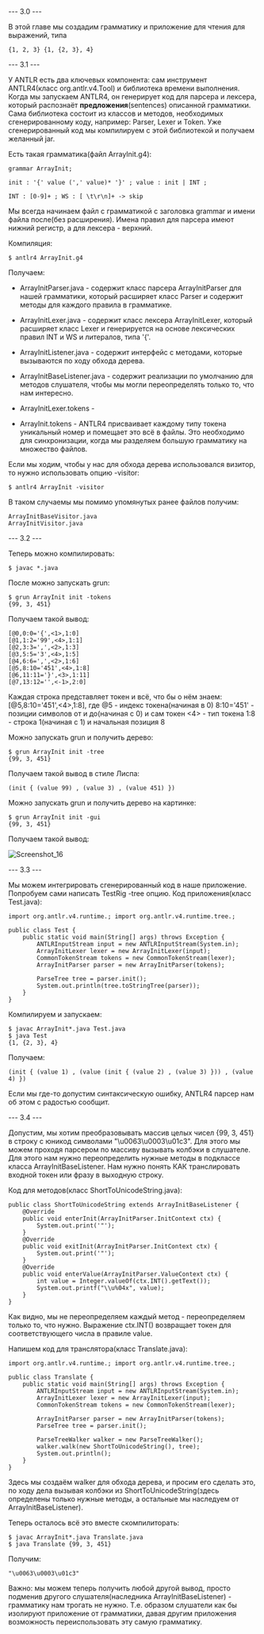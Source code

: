 
--- 3.0 ---

В этой главе мы создадим грамматику и приложение для чтения для выражений, типа

```
{1, 2, 3} {1, {2, 3}, 4}
```

--- 3.1 ---

У ANTLR есть два ключевых компонента: сам инструмент ANTLR4(класс org.antlr.v4.Tool) и библиотека времени выполнения. Когда мы запускаем ANTLR4, он генерирует код для парсера и лексера, который распознаёт **предложения**(sentences) описанной грамматики. Сама библиотека состоит из классов и методов, необходимых сгенерированному коду, например: Parser, Lexer и Token. Уже сгенерированный код мы компилируем с этой библиотекой и получаем желанный jar.

Есть такая грамматика(файл ArrayInit.g4):

```
grammar ArrayInit;

init : '{' value (',' value)* '}' ; value : init | INT ;

INT : [0-9]+ ; WS : [ \t\r\n]+ -> skip
```

Мы всегда начинаем файл с грамматикой с заголовка grammar и имени файла после(без расширения). Имена правил для парсера имеют нижний регистр, а для лексера - верхний.

Компиляция: 

```
$ antlr4 ArrayInit.g4 
```

Получаем:
* ArrayInitParser.java - содержит класс парсера ArrayInitParser для нашей грамматики, который расширяет класс Parser и содержит методы для каждого правила в грамматике.

* ArrayInitLexer.java - содержит класс лексера ArrayInitLexer, который расширяет класс Lexer и генерируется на основе лексических правил INT и WS и литералов, типа '{'.

* ArrayInitListener.java - содержит интерфейс с методами, которые вызываются по ходу обхода дерева.

* ArrayInitBaseListener.java - содержит реализации по умолчанию для методов слушателя, чтобы мы могли переопределять только то, что нам интересно.

* ArrayInitLexer.tokens - 
* ArrayInit.tokens - ANTLR4 присваивает каждому типу токена уникальный номер и помещает это всё в файлы. Это необходимо для синхронизации, когда мы разделяем большую грамматику на множество файлов.

Если мы ходим, чтобы у нас для обхода дерева использовался визитор, то нужно использовать опцию -visitor: 

```
$ antlr4 ArrayInit -visitor
```

В таком случаемы мы помимо упомянутых ранее файлов получим:

```
ArrayInitBaseVisitor.java
ArrayInitVisitor.java
```

--- 3.2 ---

Теперь можно компилировать:

```
$ javac *.java 
```
После можно запускать grun: 

```
$ grun ArrayInit init -tokens
{99, 3, 451}
```

Получаем такой вывод: 

```
[@0,0:0='{',<1>,1:0]
[@1,1:2='99',<4>,1:1]
[@2,3:3=',',<2>,1:3]
[@3,5:5='3',<4>,1:5]
[@4,6:6=',',<2>,1:6]
[@5,8:10='451',<4>,1:8]
[@6,11:11='}',<3>,1:11]
[@7,13:12='',<-1>,2:0]
```

Каждая строка представляет токен и всё, что бы о нём знаем: [@5,8:10='451',<4>,1:8], где @5 - индекс токена(начиная в 0) 8:10='451' - позиции символов от и до(начиная с 0) и сам токен <4> - тип токена 1:8 - строка 1(начиная с 1) и начальная позиция 8

Можно запускать grun и получить дерево: 

```
$ grun ArrayInit init -tree
{99, 3, 451}
```

Получаем такой вывод в стиле Лиспа: 

```
(init { (value 99) , (value 3) , (value 451) })
```

Можно запускать grun и получить дерево на картинке: 

```
$ grun ArrayInit init -gui
{99, 3, 451}
```

Получаем такой вывод:

![Screenshot_16](https://github.com/EvgenyPrudilov/ANTLR4-notes/assets/123429404/e8d60dbc-fcaf-43f0-a459-d4f0959f247f)

--- 3.3 ---

Мы можем интегрировать сгенерированный код в наше приложение. Попробуем сами написать TestRig -tree опцию. Код приложения(класс Test.java):

```
import org.antlr.v4.runtime.; import org.antlr.v4.runtime.tree.;

public class Test { 
    public static void main(String[] args) throws Exception { 
        ANTLRInputStream input = new ANTLRInputStream(System.in);
        ArrayInitLexer lexer = new ArrayInitLexer(input);
        CommonTokenStream tokens = new CommonTokenStream(lexer);
        ArrayInitParser parser = new ArrayInitParser(tokens);
        
        ParseTree tree = parser.init();
        System.out.println(tree.toStringTree(parser));
    }
}
```

Компилируем и запускаем:

```
$ javac ArrayInit*.java Test.java 
$ java Test 
{1, {2, 3}, 4} 
```

Получаем:

```
(init { (value 1) , (value (init { (value 2) , (value 3) })) , (value 4) })
```

Если мы где-то допустим синтаксическую ошибку, ANTLR4 парсер нам об этом с радостью сообщит.

--- 3.4 ---

Допустим, мы хотим преобразовывать массив целых чисел {99, 3, 451} в строку с юникод символами "\u0063\u0003\u01c3". Для этого мы можем проходя парсером по массиву вызывать колбэки в слушателе. Для этого нам нужно переопределить нужные методы в подклассе класса ArrayInitBaseListener. Нам нужно понять КАК транслировать входной токен или фразу в выходную строку.

Код для методов(класс ShortToUnicodeString.java):

```
public class ShortToUnicodeString extends ArrayInitBaseListener {
    @Override
    public void enterInit(ArrayInitParser.InitContext ctx) {
        System.out.print('"');
    }
    @Override
    public void exitInit(ArrayInitParser.InitContext ctx) {
        System.out.print('"');
    }
    @Override
    public void enterValue(ArrayInitParser.ValueContext ctx) {
        int value = Integer.valueOf(ctx.INT().getText());
        System.out.printf("\\u%04x", value);
    }
}
```

Как видно, мы не переопределяем каждый метод - переопределяем только то, что нужно. Выражение ctx.INT() возвращает токен для соответствующего числа в правиле value.

Напишем код для транслятора(класс Translate.java):

```
import org.antlr.v4.runtime.; import org.antlr.v4.runtime.tree.;

public class Translate { 
    public static void main(String[] args) throws Exception { 
        ANTLRInputStream input = new ANTLRInputStream(System.in); 
        ArrayInitLexer lexer = new ArrayInitLexer(input); 
        CommonTokenStream tokens = new CommonTokenStream(lexer);
        
        ArrayInitParser parser = new ArrayInitParser(tokens);
        ParseTree tree = parser.init();
        
        ParseTreeWalker walker = new ParseTreeWalker();
        walker.walk(new ShortToUnicodeString(), tree);
        System.out.println();
    }
}
```

Здесь мы создаём walker для обхода дерева, и просим его сделать это, по ходу дела вызывая колбэки из ShortToUnicodeString(здесь определены только нужные методы, а остальные мы наследуем от ArrayInitBaseListener).

Теперь осталось всё это вместе скомпилиторать:

```
$ javac ArrayInit*.java Translate.java 
$ java Translate {99, 3, 451} 
```

Получим:

```
"\u0063\u0003\u01c3"
```

Важно: мы можем теперь получить любой другой вывод, просто подменив другого слушателя(наследника ArrayInitBaseListener) - грамматику нам трогать не нужно. Т.е. образом слушатели как бы изолируют приложение от грамматики, давая другим приложения возможность переиспользовать эту самую грамматику.
